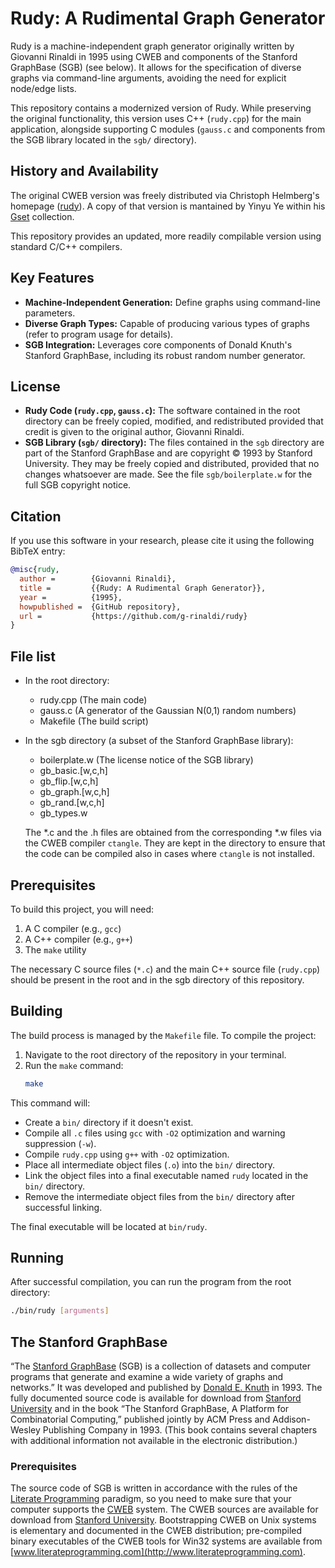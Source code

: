 # Rudy: A Rudimental Graph Generator

Rudy is a machine-independent graph generator originally written by Giovanni Rinaldi in 1995 using CWEB and components of the Stanford GraphBase (SGB) (see below). It allows for the specification of diverse graphs via command-line arguments, avoiding the need for explicit node/edge lists.

This repository contains a modernized version of Rudy. While preserving the original functionality, this version uses C++ (`rudy.cpp`) for the main application, alongside supporting C modules (`gauss.c` and components from the SGB library located in the `sgb/` directory).

## History and Availability

The original CWEB version was freely distributed via Christoph Helmberg's homepage ([rudy](https://www-user.tu-chemnitz.de/~helmberg/rudy.tar.gz)). A copy of that version is mantained by Yinyu Ye within his [Gset](https://web.stanford.edu/~yyye/yyye/Gset) collection.

This repository provides an updated, more readily compilable version using standard C/C++ compilers.

## Key Features

*   **Machine-Independent Generation:** Define graphs using command-line parameters.
*   **Diverse Graph Types:** Capable of producing various types of graphs (refer to program usage for details).
*   **SGB Integration:** Leverages core components of Donald Knuth's Stanford GraphBase, including its robust random number generator.

## License

*   **Rudy Code (`rudy.cpp`, `gauss.c`):** The software contained in the root directory can be freely copied, modified, and redistributed provided that credit is given to the original author, Giovanni Rinaldi.
*   **SGB Library (`sgb/` directory):** The files contained in the `sgb` directory are part of the Stanford GraphBase and are copyright © 1993 by Stanford University. They may be freely copied and distributed, provided that no changes whatsoever are made. See the file `sgb/boilerplate.w` for the full SGB copyright notice.

## Citation

If you use this software in your research, please cite it using the following BibTeX entry:

```bibtex
@misc{rudy,
  author =        {Giovanni Rinaldi},
  title =         {{Rudy: A Rudimental Graph Generator}},
  year =          {1995},
  howpublished =  {GitHub repository},
  url =           {https://github.com/g-rinaldi/rudy}
}
```

## File list

- In the root directory:
    - rudy.cpp (The main code)
    - gauss.c (A generator of the Gaussian N(0,1) random numbers)
    - Makefile (The build script)

- In the sgb directory (a subset of the Stanford GraphBase library):
    - boilerplate.w (The license notice of the SGB library)
    - gb_basic.[w,c,h]
    - gb_flip.[w,c,h]
    - gb_graph.[w,c,h]
    - gb_rand.[w,c,h]
    - gb_types.w

    The *.c and the .h files are obtained from the corresponding *.w files via the CWEB compiler `ctangle`. They are kept in the directory to ensure that the code can be compiled also in cases where `ctangle` is not installed.    

## Prerequisites

To build this project, you will need:

1.  A C compiler (e.g., `gcc`)
2.  A C++ compiler (e.g., `g++`)
3.  The `make` utility

The necessary C source files (`*.c`) and the main C++ source file (`rudy.cpp`) should be present in the root and in the sgb directory of this repository.

## Building

The build process is managed by the `Makefile` file. To compile the project:

1.  Navigate to the root directory of the repository in your terminal.
2.  Run the `make` command:
    ```bash
    make
    ```

This command will:
*   Create a `bin/` directory if it doesn't exist.
*   Compile all `.c` files using `gcc` with `-O2` optimization and warning suppression (`-w`).
*   Compile `rudy.cpp` using `g++` with `-O2` optimization.
*   Place all intermediate object files (`.o`) into the `bin/` directory.
*   Link the object files into a final executable named `rudy` located in the `bin/` directory.
*   Remove the intermediate object files from the `bin/` directory after successful linking.

The final executable will be located at `bin/rudy`.

## Running

After successful compilation, you can run the program from the root directory:

```bash
./bin/rudy [arguments]
```

## The Stanford GraphBase

“The [Stanford GraphBase](https://www-cs-faculty.stanford.edu/~knuth/sgb.html)
(SGB) is a collection of datasets and computer programs that generate and
examine a wide variety of graphs and networks.” It was developed and published
by [Donald E. Knuth](https://www-cs-faculty.stanford.edu/~knuth) in 1993. The
fully documented source code is available for download from [Stanford
University](https://ftp.cs.stanford.edu/pub/sgb/sgb.tar.gz) and in the book
“The Stanford GraphBase, A Platform for Combinatorial Computing,” published
jointly by ACM Press and Addison-Wesley Publishing Company in 1993. (This book
contains several chapters with additional information not available in the
electronic distribution.)

### Prerequisites

The source code of SGB is written in accordance with the rules of the
[Literate Programming](https://www-cs-faculty.stanford.edu/~knuth/lp.html)
paradigm, so you need to make sure that your computer supports the
[CWEB](https://www-cs-faculty.stanford.edu/~knuth/cweb.html) system. The CWEB
sources are available for download from [Stanford
University](https://ftp.cs.stanford.edu/pub/cweb/cweb.tar.gz). Bootstrapping
CWEB on Unix systems is elementary and documented in the CWEB distribution;
pre-compiled binary executables of the CWEB tools for Win32 systems are
available from
[www.literateprogramming.com](http://www.literateprogramming.com).
